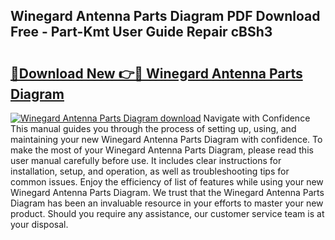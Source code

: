 ## Winegard Antenna Parts Diagram PDF Download Free - Part-Kmt User Guide Repair cBSh3

# <h2><a href="http://dfhfyl.blite.top/?on=Winegard+Antenna+Parts+Diagram">🔗Download New 👉🔴 Winegard Antenna Parts Diagram</a></h2>

[![Winegard Antenna Parts Diagram download](https://i.imgur.com/lujVjoI.png)](http://dfhfyl.blite.top/?on=Winegard+Antenna+Parts+Diagram)
Navigate with Confidence This manual guides you through the process of setting up, using, and maintaining your new Winegard Antenna Parts Diagram with confidence. To make the most of your Winegard Antenna Parts Diagram, please read this user manual carefully before use. It includes clear instructions for installation, setup, and operation, as well as troubleshooting tips for common issues. Enjoy the efficiency of list of features while using your new Winegard Antenna Parts Diagram. We trust that the Winegard Antenna Parts Diagram has been an invaluable resource in your efforts to master your new product. Should you require any assistance, our customer service team is at your disposal.
